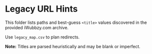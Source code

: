 # Legacy URL Hints

This folder lists paths and best-guess `<title>` values discovered in the provided iWubbzy.com archive.

Use `legacy_map.csv` to plan redirects.

**Note:** Titles are parsed heuristically and may be blank or imperfect.

